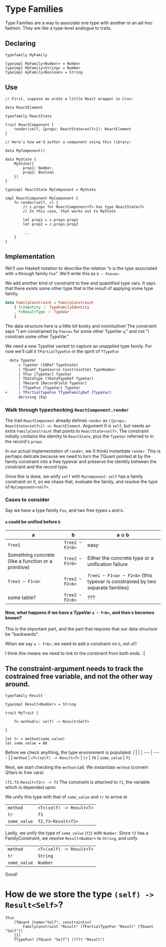 # Type Families

Type Families are a way to associate one type with another in an ad-hoc fashion.  They are like a type-level analogue to traits.

## Declaring

```
typefamily MyFamily

typeimpl MyFamily<Number> = Number
typeimpl MyFamily<String> = Number
typeimpl myFamily<Boolean> = String
```

## Use

```
// First, suppose we wrote a little React wrapper in Crux:

data ReactElement

typefamily ReactState

trait ReactComponent {
    render(self, {props: ReactState<self>}): ReactElement
}

// Here's how we'd author a component using this library:

data MyComponent()

data MyState {
    MyState({
        prop1: Number,
        prop2: Boolean
    })
}

typeimpl ReactState MyComponent = MyState

impl ReactComponent MyComponent {
    fn render(self, c) {
        // c.props for ReactComponent<T> has type ReactState<T>
        // In this case, that works out to MyState

        let prop1 = c.props.prop1
        let prop2 = c.props.prop2

        ...
    }
}
```

## Implementation

We'll use Haskell notation to describe the relation "`b` is the type associated with `a` through family `Foo`".  We'll write this as `b ~ Foo<a>`.

We add another kind of constraint to free and quantified type vars.  It says that there exists some other type that is the result of applying some type family.

```haskell
data FamilyConstraint = FamilyConstraint
    { fcIdentity :: TypeFamilyIdentity
    , fcResultType :: TypeVar
    }
```

The data structure here is a little bit kooky and nonintuitive!  The constraint says "I am constrained by `Foo<a>` for some other TypeVar `a`," and not "I constrain some other TypeVar."

We need a new TypeVar variant to capture an unapplied type family.  For now we'll call it `TPartialTypeFun` in the spirit of `TTypeFun`

```patch
  data TypeVar
      = TypeVar (IORef TypeState)
      | TQuant TypeSource ConstraintSet TypeNumber
      | TFun [TypeVar] TypeVar
      | TDataType (TDataTypeDef TypeVar)
      | TRecord [RecordField TypeVar]
      | TTypeFun [TypeVar] TypeVar
+     | TPartialTypeFun TTypeFamilyDef [TypeVar]
      deriving (Eq)
```

### Walk through typechecking `ReactComponent.render`

The trait `ReactComponent` already defines `render` as `({props: ReactState<self>}) => ReactElement`.  Argument 0 is `self`, but needs an extra `FamilyConstraint` that points to `ReactState<self>`.  The constraint initially contains the identity to `ReactState`, plus the `TypeVar` referred to in the record's `props`.

In our actual implementation of `render`, we (I think) instantiate `render`.  This is perhaps delicate because we need to turn the TQuant pointed at by the family constraint into a free typevar and preserve the identity between the constraint and the record type.

Once this is done, we unify `self` with `MyComponent`.  `self` has a family constraint on it, so we chase that, evaluate the family, and resolve the type of `MyComponent<self>`.

### Cases to consider

Say we have a type family `Foo`, and two free types `a` and `b`.

#### `a` could be unified before `b`

| a     | b     | a ∪ b
|------ | ----- | -----
| `free1` | `free2 ~ F2<b>` | easy
| Something concrete (like a function or a primitive) | `free2 ~ F2<b>` | Either the concrete type or a unification failure
| `free1 ~ F1<a>` | `free2 ~ F2<b>` | `free1 ~ F1<a> ~ F2<b>` (this typevar is constrained by two separate families)
| some table?   | `free2 ~ F2<b>` | ???

#### Now, what happens if we have a TypeVar `a ~ F<b>`, and then `b` becomes known?

This is the important part, and the part that requires that our data structure be "backwards".

When we say `a ~ F<b>`, we need to add a constraint no `b`, not `a`!!!

I think this means we need to link to the constraint from both ends. :|

## The constraint-argument needs to track the costrained free variable, and not the other way around.

```
typefamily Result

typeimpl Result<Number> = String

trait MyTrait {

    fn method(x: self) -> Result<Self>

}

let tr = method(some_value)
let some_value = 88
```

Before we check anything, the type environment is populated.
| | |
| --- | ---- |
| `method` | `<T>(self) -> Result<T>`
| `tr` | `f0`
| `some_value` | `f1`

Next, we start checking the `method` call.  We instantiate `method` (convert QVars to free vars)

`(f2,f3~Result<f2>) -> f3`  The constraint is attached to `f2`, the variable which is depended upon.

We unify this type with that of `some_value` and `tr` to arrive at

| | |
| --- | ---- |
| `method` | `<T>(self) -> Result<T>`
| `tr` | `f3`
| `some_value` | `f2,f3~Result<f2>`

Lastly, we unify the type of `some_value` (`f2`) with `Number`.  Since `f2` has a FamilyConstraint, we resolve `Result<Number>` to `String`, and unify.

| | |
| --- | ---- |
| `method` | `<T>(self) -> Result<T>`
| `tr` | `String`
| `some_value` | `Number`

Good!

# How de we store the type `(self) -> Result<Self>`?

```
TFun
    [TQuant {name="Self", constraints=[
        FamilyConstraint "Result" (TPartialTypeFun "Result" [TQuant "Self"])
    ]}]
    TTypeFun? [TQuant "Self"] (???? "Result")
```